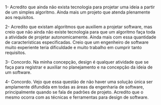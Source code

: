 1- Acredito que ainda não exista tecnologia para projetar uma ideia a partir de um simples algoritmo. Ainda mais um projeto que atenda plenamente aos requisitos.

2- Acredito que existam algoritmos que auxiliem a projetar software, mas creio que não ainda não existe tecnologia para que um algoritmo faça toda a atividade de projetar autonomicamente. Ainda mais com essa quantidade de características especificadas. Creio que um engenheiro de software muito experiente teria dificuldade e muito trabalho em cumprir tanto requisitos.

3- Concordo. Na minha concepção, design é qualquer atividade que se faça para registrar e auxiliar no planejamento e na concepção da ideia de um software.

4- Concordo. Vejo que essa questão de não haver uma solução única ser amplamente difundida em todas as áreas da engenharia de software, principalmente quando se fala de padrões de projeto. Acredito que o mesmo ocorra com as técnicas e ferramentas para design de software.

